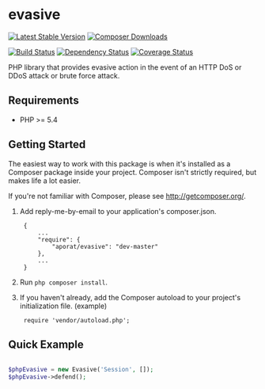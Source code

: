 evasive
=======

[![Latest Stable Version](https://poser.pugx.org/aporat/evasive/version.png)](https://packagist.org/packages/aporat/evasive) [![Composer Downloads](https://poser.pugx.org/aporat/evasive/d/total.png)](https://packagist.org/packages/aporat/evasive)

[![Build Status](https://travis-ci.org/aporat/evasive.png?branch=master)](https://travis-ci.org/aporat/evasive) [![Dependency Status](https://www.versioneye.com/user/projects/529f708e632bac512c000002/badge.png)](https://www.versioneye.com/user/projects/521b6fd1632bac7a5900b02a) [![Coverage Status](https://coveralls.io/repos/aporat/evasive/badge.png)](https://coveralls.io/r/aporat/evasive)

PHP library that provides evasive action in the event of an HTTP DoS or DDoS attack or brute force attack.

## Requirements ##

* PHP >= 5.4

## Getting Started ##

The easiest way to work with this package is when it's installed as a
Composer package inside your project. Composer isn't strictly
required, but makes life a lot easier.

If you're not familiar with Composer, please see <http://getcomposer.org/>.

1. Add reply-me-by-email to your application's composer.json.

        {
            ...
            "require": {
                "aporat/evasive": "dev-master"
            },
            ...
        }

2. Run `php composer install`.

3. If you haven't already, add the Composer autoload to your project's
   initialization file. (example)

        require 'vendor/autoload.php';


## Quick Example ##


```php

$phpEvasive = new Evasive('Session', []);
$phpEvasive->defend();

```